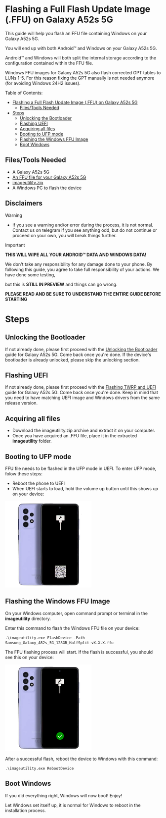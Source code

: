 # Flashing a Full Flash Update Image (.FFU) on Galaxy A52s 5G

This guide will help you flash an FFU file containing Windows on your Galaxy A52s 5G.

You will end up with both Android™ and Windows on your Galaxy A52s 5G.

Android™ and Windows will both split the internal storage according to the configuration contained within the FFU file.

Windows FFU images for Galaxy A52s 5G also flash corrected GPT tables to LUNs 1-5. For this reason fixing the GPT manually
is not needed anymore (for avoiding Windows 24H2 issues).


Table of Contents:

* [Flashing a Full Flash Update Image (.FFU) on Galaxy A52s 5G](#flashing-a-full-flash-update-image-ffu-on-galaxy-a52s-5g)
   * [Files/Tools Needed](#filestools-needed)
* [Steps](#steps)
   * [Unlocking the Bootloader](#unlocking-the-bootloader)
   * [Flashing UEFI](#flashing-uefi)
   * [Acquiring all files](#acquiring-all-files)
   * [Booting to UFP mode](#booting-to-ufp-mode)
   * [Flashing the Windows FFU Image](#flashing-the-windows-ffu-image)
   * [Boot Windows](#boot-windows)

## Files/Tools Needed

- A Galaxy A52s 5G
- [An FFU file for your Galaxy A52s 5G](https://nextcloud.ver.lt/s/PLYTQbWoXA3jQ4C)
- [imageutility.zip](../../Files/imageutility.zip)
- A Windows PC to flash the device

## Disclaimers

> [!WARNING]
> - If you see a warning and/or error during the process, it is not normal. Contact us on telegram if you see anything odd, but do not continue or proceed on your own, you will break things further.

> [!IMPORTANT]
> **THIS WILL WIPE ALL YOUR ANDROID™ DATA AND WINDOWS DATA!**
>
> We don't take any responsibility for any damage done to your phone. By following this guide, you agree to take full responsibility of your actions. We have done some testing,
>
> but this is **STILL IN PREVIEW** and things can go wrong.

**PLEASE READ AND BE SURE TO UNDERSTAND THE ENTIRE GUIDE BEFORE STARTING**

# Steps

## Unlocking the Bootloader

If not already done, please first proceed with the [Unlocking the Bootloader](../UnlockingBootloader.md) guide for Galaxy A52s 5G. Come back once you're done. If the device's bootloader is already unlocked, please skip the unlocking section.

## Flashing UEFI

If not already done, please first proceed with the [Flashing TWRP and UEFI](../Flash-UEFI-TWRP.md) guide for Galaxy A52s 5G. Come back once you're done. Keep in mind that you need to have matching UEFI
image and Windows drivers from the same release version.

## Acquiring all files

- Download the imageutility.zip archive and extract it on your computer.
- Once you have acquired an .FFU file, place it in the extracted **imageutility** folder.

## Booting to UFP mode

FFU file needs to be flashed in the UFP mode in UEFI. To enter UFP mode, folow these steps:

- Reboot the phone to UEFI
- When UEFI starts to load, hold the volume up button until this shows up on your device:

<img src="../images/A52s-FFU.png" width="280">

## Flashing the Windows FFU Image

On your Windows computer, open command prompt or terminal in the **imageutility** directory.

Enter this command to flash the Windows FFU file on your device:

```
.\imageutility.exe FlashDevice -Path Samsung_Galaxy_A52s_5G_128GB_HalfSplit-vX.X.X.ffu
```

The FFU flashing process will start. If the flash is successful, you should see this on your device:

<img src="../images/FFU-flash-success.png" width="280">

After a successful flash, reboot the device to Windows with this command:

```
.\imageutility.exe RebootDevice
```

## Boot Windows

If you did everything right, Windows will now boot! Enjoy!

Let Windows set itself up, it is normal for Windows to reboot in the installation process.
